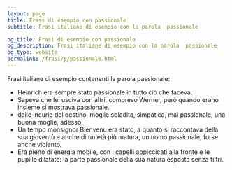 ```yaml
---
layout: page
title: Frasi di esempio con passionale 
subtitle: Frasi italiane di esempio con la parola  passionale

og_title: Frasi di esempio con passionale 
og_description: Frasi italiane di esempio con la parola  passionale
og_type: website
permalink: /frasi/p/passionale.html
---
```


Frasi italiane di esempio contenenti la parola passionale:


- Heinrich era sempre stato passionale in tutto ciò che faceva.
- Sapeva che lei usciva con altri, compreso Werner, però quando erano insieme si mostrava passionale.
- dalle incurie del destino, moglie sbiadita, simpatica, mai passionale, una buona moglie, adesso.
- Un tempo monsignor Bienvenu era stato, a quanto si raccontava della sua gioventù e anche di un'età più matura, un uomo passionale, forse anche violento.
- Era pieno di energia mobile, con i capelli appiccicati alla fronte e le pupille dilatate: la parte passionale della sua natura esposta senza filtri.
